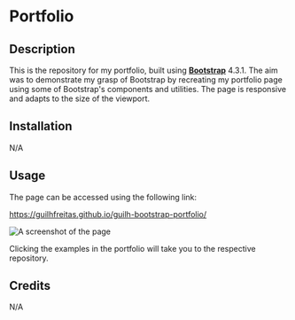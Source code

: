 # Portfolio

## Description

This is the repository for my portfolio, built using **[Bootstrap](https://getbootstrap.com/)** 4.3.1. The aim was to demonstrate my grasp of Bootstrap by recreating my portfolio page using some of Bootstrap's components and utilities. The page is responsive and adapts to the size of the viewport.

## Installation

N/A

## Usage

The page can be accessed using the following link:

https://guilhfreitas.github.io/guilh-bootstrap-portfolio/

![A screenshot of the page]()

Clicking the examples in the portfolio will take you to the respective repository.

## Credits

N/A

